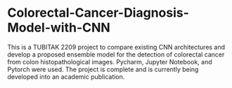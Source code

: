 # Colorectal-Cancer-Diagnosis-Model-with-CNN
This is a TUBITAK 2209 project to compare existing CNN architectures and develop a proposed ensemble model for the detection of colorectal cancer from colon histopathological images. Pycharm, Jupyter Notebook, and Pytorch were used. The project is complete and is currently being developed into an academic publication.
